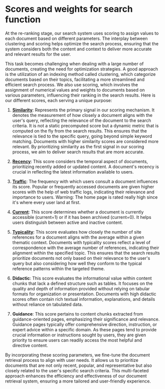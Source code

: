 # Scores and weights for search function

At the re-ranking stage, our search system uses scoring to assign values to each
document based on different parameters. The interplay between clustering and
scoring helps optimize the search process, ensuring that the system considers
both the content and context to deliver more accurate and relevant results for
the user. 

This task becomes challenging when dealing with a large number of documents,
creating the need for optimization strategies. A good approach is the
utilization of an indexing method called clustering, which categorize documents
based on their topics, facilitating a more streamlined and efficient search
process. We also use scoring, which involves the assignment of numerical values
and weights to documents based on various parameters, influencing their ranking
in the search results. Here is our different scores, each serving a unique
purpose:

1. [**Similarity**](sql/2023-07-19-modify-score_type-add-similarity.sql):
   Represents the primary signal in our scoring mechanism. It denotes the
   measurement of how closely a document aligns with the user's query,
   reflecting the relevance of the document to the search criteria. It is not a
   static precomputed score but a dynamic metric that is computed on the fly
   from the search results. This ensures that the relevance is tied to the
   specific query, going beyond simple keyword matching. Documents with higher
   similarity scores are considered more relevant. By prioritizing similarity as
   the first signal in our scoring process, we aim to deliver search results
   that are more accurate.

1. [**Recency**](sql/schema2.sql.public_new.sql): This score considers the
   temporal aspect of documents, prioritizing recently added or updated content.
   A document's recency is crucial in reflecting the latest information
   available to users.

1. [**Traffic**](sql/compute-traffic-score.sql): The frequency with which users
   consult a document influences its score. Popular or frequently accessed
   documents are given higher scores with the help of web traffic logs,
   indicating their relevance and importance to users. Warning: The home page is
   rated really high since it's where every user land at first.

1. [**Current**](sql/2023-07-12-score-current.sql): This score determines
   whether a document is currently accessible (current=1) or if it has been
   archived (current=0). It helps users distinguish between active and inactive
   content.

1. [**Typicality**](sql/2023-07-12-calculate-incoming-outgoing-counts.sql): This
   score evaluates how closely the number of site references for a document
   aligns with the average within a given thematic context. Documents with
   typicality scores reflect a level of correspondence with the average number
   of references, indicating their alignment within the specified topic. This
   ensures that the search results prioritize documents not only based on their
   relevance to the user's query but also considering how well they conform to
   the typical reference patterns within the targeted theme.

1. **Didactic**: This score evaluates the informational value within content
   chunks that lack a defined structure such as tables. It focuses on the
   quality and depth of information provided without relying on tabular formats
   for organization or presentation. Documents with high didactic scores often
   contain rich textual information, explanations, and details without reliance
   on tabulated data.

1. **Guidance**: This score pertains to content chunks extracted from
   guidance-oriented pages, emphasizing their significance and relevance.
   Guidance pages typically offer comprehensive direction, instruction, or
   expert advice within a specific domain. As these pages tend to provide
   crucial information or instructions sought by users, they are given priority
   to ensure users can readily access the most helpful and directive content.



By incorporating these scoring parameters, we fine-tune the document retrieval
process to align with user needs. It allows us to prioritize documents that are
not only recent, popular, and representative but also closely related to the
user's specific search criteria. This multi-faceted approach enhances the
efficiency and effectiveness of our document retrieval system, ensuring a more
tailored and user-friendly experience.
